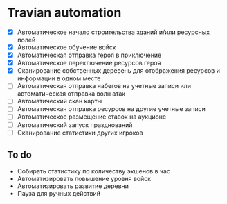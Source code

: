 # Travian automation

- [x] Автоматическое начало строительства зданий и/или ресурсных полей
- [x] Автоматическое обучение войск
- [x] Автоматическая отправка героя в приключение
- [x] Автоматическое переключение ресурсов героя
- [x] Сканирование собственных деревень для отображения ресурсов и информации в одном месте
- [ ] Автоматическая отправка набегов на учетные записи или автоматическая отправка волн атак
- [ ] Автоматический скан карты
- [ ] Автоматическая отправка ресурсов на другие учетные записи
- [ ] Автоматическое размещение ставок на аукционе
- [ ] Автоматический запуск празднований
- [ ] Сканирование статистики других игроков

## To do

- Собирать статистику по количеству экшенов в час
- Автоматизировать повышение уровня войск
- Автоматизировать развитие деревни
- Пауза для ручных действий
